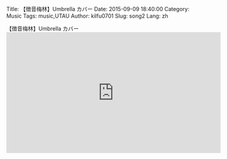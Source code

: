Title: 【徴音梅林】Umbrella カバー
Date: 2015-09-09 18:40:00
Category: Music
Tags: music,UTAU
Author: kilfu0701
Slug: song2
Lang: zh

<div>
  <div class="sub-lead-title">【徴音梅林】Umbrella カバー</div>
  <div class="video-container">
    <iframe width="560" height="315" src="https://www.youtube.com/embed/_t1OP0ECjHE" frameborder="0" allowfullscreen></iframe>
  </div>
</div>
